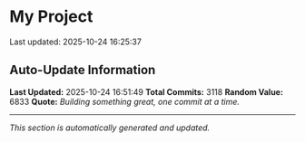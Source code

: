 # My Project


Last updated: 2025-10-24 16:25:37





















































































































































































































































































































































































































































































































































































































































































































































































































































































































































































































































































































































































































































































































































































































































































































































































































































































































































































































































































































































































































































































































































































































































































































































































































































































































































































































































































































































































































































































































































































































































































































































































































































































































































































































































































































































































































































## Auto-Update Information

**Last Updated:** 2025-10-24 16:51:49
**Total Commits:** 3118
**Random Value:** 6833
**Quote:** _Building something great, one commit at a time._

---
_This section is automatically generated and updated._